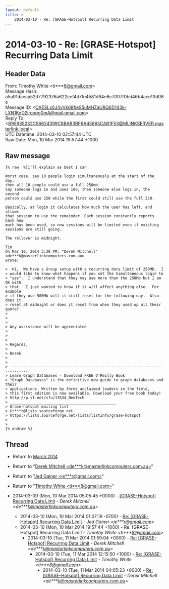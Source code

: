 ```yaml
---
layout: default
title: >
    2014-03-10 - Re: [GRASE-Hotspot] Recurring Data Limit
---
```


# 2014-03-10 - Re: [GRASE-Hotspot] Recurring Data Limit

## Header Data

From: Timothy White \<ti***8@gmail.com\><br>
Message Hash: a5a01daeaa52d7792376a622cef4d7fe4581d94e6c7007f0bd46b4ace1ffd08e<br>
Message ID: \<CAESLx0J4vVk68fieS5uMHZaURQ6D143k-LXN1KqD2iroopg0mA@mail.gmail.com\><br>
Reply To: \<B95935232C56624399C8BAB3BF6A45865CAB1F53@MLINKSERVER.masterlink.local\><br>
UTC Datetime: 2014-03-10 02:57:44 UTC<br>
Raw Date: Mon, 10 Mar 2014 19:57:44 +1000<br>

## Raw message

```
{% raw  %}I'll explain as best I can

Worst case, say 10 people login simultaneously at the start of the day,
then all 10 people could use a full 250mb.
Say someone logs in and uses 100, then someone else logs in, the second
person could use 150 while the first could still use the full 250.

Basically, at login it calculates how much the user has left, and allows
that session to use the remainder. Each session constantly reports back how
much has been used, so new sessions will be limited even if existing
sessions are still going.

The rollover is midnight.

Tim
On Mar 10, 2014 3:30 PM, "Derek Mitchell" <de***k@masterlinkcomputers.com.au>
wrote:

>  Hi,  We have a Group setup with a recurring data limit of 250Mb.  I
> would like to know what happens if you set the Simultaneous login to
> "yes".  I understand that they may use more than the 250Mb but I am OK with
> that.  I just wanted to know if it will affect anything else.  For example
> if they use 500Mb will it still reset for the following day.  Also does it
> reset at midnight or does it reset from when they used up all their quote?
>
>
>
> Any assistance will be appreciated
>
>
>
> Regards,
>
> Derek
>
>
> ------------------------------------------------------------------------------
> Learn Graph Databases - Download FREE O'Reilly Book
> "Graph Databases" is the definitive new guide to graph databases and their
> applications. Written by three acclaimed leaders in the field,
> this first edition is now available. Download your free book today!
> http://p.sf.net/sfu/13534_NeoTech
> _______________________________________________
> Grase-hotspot mailing list
> Gr***t@lists.sourceforge.net
> https://lists.sourceforge.net/lists/listinfo/grase-hotspot
>
>
{% endraw %}
```

## Thread

+ Return to [March 2014](/archive/2014/03)

+ Return to "[Derek Mitchell <de***k<span>@</span>masterlinkcomputers.com.au>](/authors/de___k_at_masterlinkcomputers_com_au)"
+ Return to "[Jed Gainer <je***r<span>@</span>gmail.com>](/authors/je___r_at_gmail_com)"
+ Return to "[Timothy White <ti***8<span>@</span>gmail.com>](/authors/ti___8_at_gmail_com)"

+ 2014-03-09 (Mon, 10 Mar 2014 05:05:45 +0000) - [[GRASE-Hotspot] Recurring Data Limit](/archive/2014/03/6ebaf67ac8fa07a2fd83100002e68ec993199810f4344e519910dbe2287a1d7a) - _Derek Mitchell \<de***k@masterlinkcomputers.com.au\>_
  + 2014-03-10 (Mon, 10 Mar 2014 01:07:19 -0700) - [Re: [GRASE-Hotspot] Recurring Data Limit](/archive/2014/03/70c707cb69cc4ce2343d65e5ac5db341a3500c38cae9bee79a2c2034f4919fdc) - _Jed Gainer \<je***r@gmail.com\>_
  + 2014-03-10 (Mon, 10 Mar 2014 19:57:44 +1000) - Re: [GRASE-Hotspot] Recurring Data Limit - _Timothy White \<ti***8@gmail.com\>_
    + 2014-03-10 (Tue, 11 Mar 2014 01:59:04 +0000) - [Re: [GRASE-Hotspot] Recurring Data Limit](/archive/2014/03/9025819ebd67e917e5e88fdea0da25c1f0eb6aef99ec6d7e1487d6a821d85e0c) - _Derek Mitchell \<de***k@masterlinkcomputers.com.au\>_
      + 2014-03-10 (Tue, 11 Mar 2014 12:15:50 +1000) - [Re: [GRASE-Hotspot] Recurring Data Limit](/archive/2014/03/3f79f169e42ffd7654227cf73bc6a7b6c6ea06b4a10b44c96d7738eec1329c45) - _Timothy White \<ti***8@gmail.com\>_
        + 2014-03-10 (Tue, 11 Mar 2014 04:05:23 +0000) - [Re: [GRASE-Hotspot] Recurring Data Limit](/archive/2014/03/eed795286eeb91321a034cbbf2a2f970f60ab559bf5bb3050203ae3211fe33ed) - _Derek Mitchell \<de***k@masterlinkcomputers.com.au\>_

